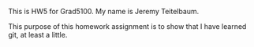 This is HW5 for Grad5100.  My name is Jeremy Teitelbaum.

This purpose of this homework assignment is to show that I have learned git,
at least a little.


